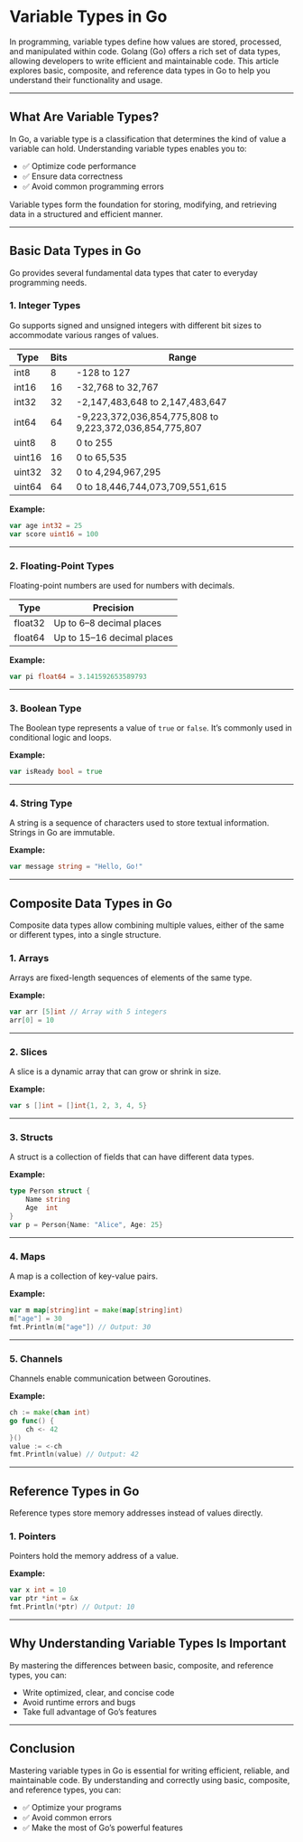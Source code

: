 # Variable Types in Go

In programming, variable types define how values are stored, processed, and manipulated within code. Golang (Go) offers a rich set of data types, allowing developers to write efficient and maintainable code. This article explores basic, composite, and reference data types in Go to help you understand their functionality and usage.

---

## What Are Variable Types?

In Go, a variable type is a classification that determines the kind of value a variable can hold. Understanding variable types enables you to:

- ✅ Optimize code performance  
- ✅ Ensure data correctness  
- ✅ Avoid common programming errors  

Variable types form the foundation for storing, modifying, and retrieving data in a structured and efficient manner.

---

## Basic Data Types in Go

Go provides several fundamental data types that cater to everyday programming needs.

### 1. Integer Types

Go supports signed and unsigned integers with different bit sizes to accommodate various ranges of values.

| Type   | Bits | Range                                    |
|--------|------|------------------------------------------|
| int8   | 8    | -128 to 127                              |
| int16  | 16   | -32,768 to 32,767                        |
| int32  | 32   | -2,147,483,648 to 2,147,483,647          |
| int64  | 64   | -9,223,372,036,854,775,808 to 9,223,372,036,854,775,807 |
| uint8  | 8    | 0 to 255                                 |
| uint16 | 16   | 0 to 65,535                              |
| uint32 | 32   | 0 to 4,294,967,295                       |
| uint64 | 64   | 0 to 18,446,744,073,709,551,615          |

**Example:**

```go
var age int32 = 25
var score uint16 = 100
```

---

### 2. Floating-Point Types

Floating-point numbers are used for numbers with decimals.

| Type    | Precision                  |
|---------|----------------------------|
| float32 | Up to 6–8 decimal places   |
| float64 | Up to 15–16 decimal places |

**Example:**

```go
var pi float64 = 3.141592653589793
```

---

### 3. Boolean Type

The Boolean type represents a value of `true` or `false`. It’s commonly used in conditional logic and loops.

**Example:**

```go
var isReady bool = true
```

---

### 4. String Type

A string is a sequence of characters used to store textual information. Strings in Go are immutable.

**Example:**

```go
var message string = "Hello, Go!"
```

---

## Composite Data Types in Go

Composite data types allow combining multiple values, either of the same or different types, into a single structure.

### 1. Arrays

Arrays are fixed-length sequences of elements of the same type.

**Example:**

```go
var arr [5]int // Array with 5 integers
arr[0] = 10
```

---

### 2. Slices

A slice is a dynamic array that can grow or shrink in size.

**Example:**

```go
var s []int = []int{1, 2, 3, 4, 5}
```

---

### 3. Structs

A struct is a collection of fields that can have different data types.

**Example:**

```go
type Person struct {
    Name string
    Age  int
}
var p = Person{Name: "Alice", Age: 25}
```

---

### 4. Maps

A map is a collection of key-value pairs.

**Example:**

```go
var m map[string]int = make(map[string]int)
m["age"] = 30
fmt.Println(m["age"]) // Output: 30
```

---

### 5. Channels

Channels enable communication between Goroutines.

**Example:**

```go
ch := make(chan int)
go func() {
    ch <- 42
}()
value := <-ch
fmt.Println(value) // Output: 42
```

---

## Reference Types in Go

Reference types store memory addresses instead of values directly.

### 1. Pointers

Pointers hold the memory address of a value.

**Example:**

```go
var x int = 10
var ptr *int = &x
fmt.Println(*ptr) // Output: 10
```

---

## Why Understanding Variable Types Is Important

By mastering the differences between basic, composite, and reference types, you can:

- Write optimized, clear, and concise code  
- Avoid runtime errors and bugs  
- Take full advantage of Go’s features  

---

## Conclusion

Mastering variable types in Go is essential for writing efficient, reliable, and maintainable code. By understanding and correctly using basic, composite, and reference types, you can:

- ✅ Optimize your programs  
- ✅ Avoid common errors  
- ✅ Make the most of Go’s powerful features

